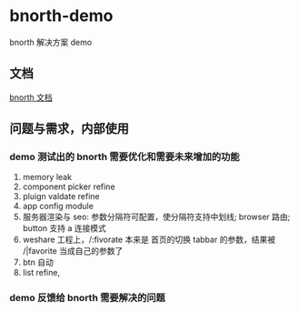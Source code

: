 # bnorth-demo

bnorth 解决方案 demo

## 文档

[bnorth 文档](//able99.github.io/#cbnorth)

## 问题与需求，内部使用

### demo 测试出的 bnorth 需要优化和需要未来增加的功能

1. memory leak
1. component picker refine
1. pluign valdate refine
1. app config module
1. 服务器渲染与 seo: 参数分隔符可配置，使分隔符支持中划线; browser 路由; button 支持 a 连接模式
1. weshare 工程上，/:fivorate 本来是 首页的切换 tabbar 的参数，结果被 /|favorite 当成自己的参数了
1. btn 自动
1. list refine, 


### demo 反馈给 bnorth 需要解决的问题
